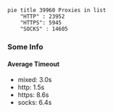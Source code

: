 
```mermaid
pie title 39960 Proxies in list
    "HTTP" : 23952
    "HTTPS": 5945
    "SOCKS" : 14605
```

### Some Info
#### Average Timeout

- mixed: 3.0s
- http: 1.5s
- https: 8.6s
- socks: 6.4s